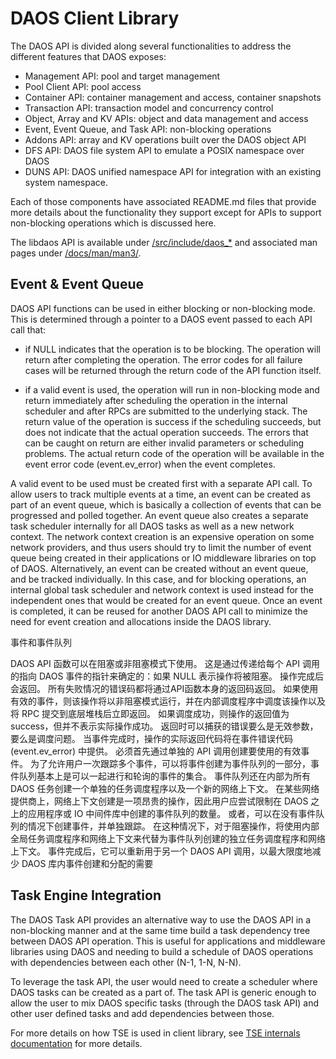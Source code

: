 # DAOS Client Library

The DAOS API is divided along several functionalities to address the different
features that DAOS exposes:
- Management API: pool and target management
- Pool Client API: pool access
- Container API: container management and access, container snapshots
- Transaction API: transaction model and concurrency control
- Object, Array and KV APIs: object and data management and access
- Event, Event Queue, and Task API: non-blocking operations
- Addons API: array and KV operations built over the DAOS object API
- DFS API: DAOS file system API to emulate a POSIX namespace over DAOS
- DUNS API: DAOS unified namespace API for integration with an existing system
  namespace.

Each of those components have associated README.md files that provide more
details about the functionality they support except for APIs to support
non-blocking operations which is discussed here.

The libdaos API is available under [/src/include/daos\_\*](/src/include/) and
associated man pages under [/docs/man/man3/](/docs/man/man3/).

## Event & Event Queue

DAOS API functions can be used in either blocking or non-blocking mode. This is
determined through a pointer to a DAOS event passed to each API call that:

- if NULL indicates that the operation is to be blocking. The operation will
  return after completing the operation. The error codes for all failure cases
  will be returned through the return code of the API function itself.

- if a valid event is used, the operation will run in non-blocking mode and
  return immediately after scheduling the operation in the internal scheduler
  and after RPCs are submitted to the underlying stack. The return value of the
  operation is success if the scheduling succeeds, but does not indicate that
  the actual operation succeeds. The errors that can be caught on return are
  either invalid parameters or scheduling problems. The actual return code of
  the operation will be available in the event error code (event.ev_error) when
  the event completes.

A valid event to be used must be created first with a separate API call. To allow users to track
multiple events at a time, an event can be created as part of an event queue, which is basically a
collection of events that can be progressed and polled together. An event queue also creates a
separate task scheduler internally for all DAOS tasks as well as a new network context. The network
context creation is an expensive operation on some network providers, and thus users should try to
limit the number of event queue being created in their applications or IO middleware libraries on
top of DAOS. Alternatively, an event can be created without an event queue, and be tracked
individually. In this case, and for blocking operations, an internal global task scheduler and
network context is used instead for the independent ones that would be created for an event
queue. Once an event is completed, it can be reused for another DAOS API call to minimize the need for
event creation and allocations inside the DAOS library.

事件和事件队列

DAOS API 函数可以在阻塞或非阻塞模式下使用。 这是通过传递给每个 API 调用的指向 DAOS 事件的指针来确定的：如果 NULL 表示操作将被阻塞。 操作完成后会返回。 所有失败情况的错误码都将通过API函数本身的返回码返回。 如果使用有效的事件，则该操作将以非阻塞模式运行，并在内部调度程序中调度该操作以及将 RPC 提交到底层堆栈后立即返回。 如果调度成功，则操作的返回值为success，但并不表示实际操作成功。 返回时可以捕获的错误要么是无效参数，要么是调度问题。 当事件完成时，操作的实际返回代码将在事件错误代码 (event.ev_error) 中提供。 必须首先通过单独的 API 调用创建要使用的有效事件。 为了允许用户一次跟踪多个事件，可以将事件创建为事件队列的一部分，事件队列基本上是可以一起进行和轮询的事件的集合。 事件队列还在内部为所有 DAOS 任务创建一个单独的任务调度程序以及一个新的网络上下文。 在某些网络提供商上，网络上下文创建是一项昂贵的操作，因此用户应尝试限制在 DAOS 之上的应用程序或 IO 中间件库中创建的事件队列的数量。 或者，可以在没有事件队列的情况下创建事件，并单独跟踪。 在这种情况下，对于阻塞操作，将使用内部全局任务调度程序和网络上下文来代替为事件队列创建的独立任务调度程序和网络上下文。 事件完成后，它可以重新用于另一个 DAOS API 调用，以最大限度地减少 DAOS 库内事件创建和分配的需要


## Task Engine Integration

The DAOS Task API provides an alternative way to use the DAOS API in a
non-blocking manner and at the same time build a task dependency tree between
DAOS API operation. This is useful for applications and middleware libraries
using DAOS and needing to build a schedule of DAOS operations with dependencies
between each other (N-1, 1-N, N-N).

To leverage the task API, the user would need to create a scheduler where DAOS
tasks can be created as a part of. The task API is generic enough to allow the
user to mix DAOS specific tasks (through the DAOS task API) and other user
defined tasks and add dependencies between those.

For more details on how TSE is used in client library, see [TSE internals
documentation](/src/common/README.md) for more details.
